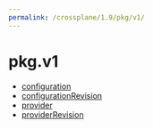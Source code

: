 ```yaml
---
permalink: /crossplane/1.9/pkg/v1/
---
```


# pkg.v1



* [configuration](configuration.md)
* [configurationRevision](configurationRevision.md)
* [provider](provider.md)
* [providerRevision](providerRevision.md)